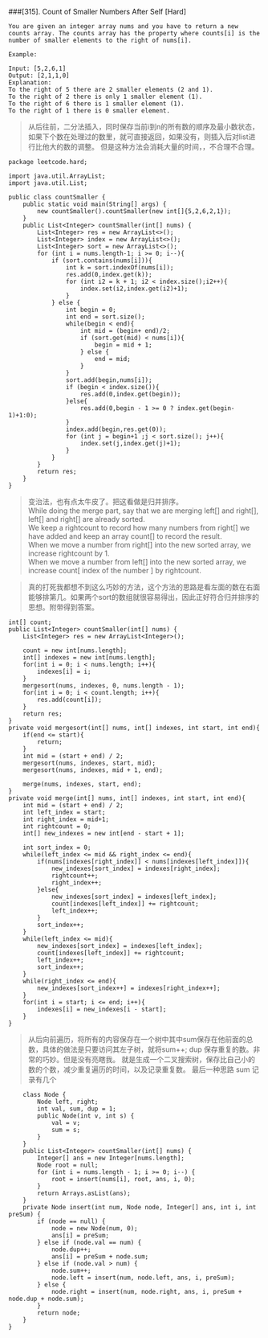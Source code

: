 ###[315]. Count of Smaller Numbers After Self 
[Hard]
```
You are given an integer array nums and you have to return a new counts array. The counts array has the property where counts[i] is the number of smaller elements to the right of nums[i].

Example:

Input: [5,2,6,1]
Output: [2,1,1,0] 
Explanation:
To the right of 5 there are 2 smaller elements (2 and 1).
To the right of 2 there is only 1 smaller element (1).
To the right of 6 there is 1 smaller element (1).
To the right of 1 there is 0 smaller element.
```
>
> 从后往前，二分法插入，同时保存当前i到n的所有数的顺序及最小数状态，如果下个数在处理过的数里，就可直接返回，如果没有，则插入后对list进行比他大的数的调整。
> 但是这种方法会消耗大量的时间，，不合理不合理。
```
package leetcode.hard;

import java.util.ArrayList;
import java.util.List;

public class countSmaller {
    public static void main(String[] args) {
        new countSmaller().countSmaller(new int[]{5,2,6,2,1});
    }
    public List<Integer> countSmaller(int[] nums) {
        List<Integer> res = new ArrayList<>();
        List<Integer> index = new ArrayList<>();
        List<Integer> sort = new ArrayList<>();
        for (int i = nums.length-1; i >= 0; i--){
            if (sort.contains(nums[i])){
                int k = sort.indexOf(nums[i]);
                res.add(0,index.get(k));
                for (int i2 = k + 1; i2 < index.size();i2++){
                    index.set(i2,index.get(i2)+1);
                }
            } else {
                int begin = 0;
                int end = sort.size();
                while(begin < end){
                    int mid = (begin+ end)/2;
                    if (sort.get(mid) < nums[i]){
                        begin = mid + 1;
                    } else {
                        end = mid;
                    }
                }
                sort.add(begin,nums[i]);
                if (begin < index.size()){
                    res.add(0,index.get(begin));
                }else{
                    res.add(0,begin - 1 >= 0 ? index.get(begin-1)+1:0);
                }
                index.add(begin,res.get(0));
                for (int j = begin+1 ;j < sort.size(); j++){
                    index.set(j,index.get(j)+1);
                }
            }
        }
        return res;
    }
}

```

> 变治法，也有点太牛皮了。把这看做是归并排序。  
> While doing the merge part, say that we are merging left[] and right[], left[] and right[] are already sorted.  
> We keep a rightcount to record how many numbers from right[] we have added and keep an array count[] to record the result.  
>  When we move a number from right[] into the new sorted array, we increase rightcount by 1.  
> When we move a number from left[] into the new sorted array, we increase count[ index of the number ] by rightcount.

>真的打死我都想不到这么巧妙的方法，这个方法的思路是看左面的数在右面能够排第几。如果两个sort的数组就很容易得出，因此正好符合归并排序的思想。附带得到答案。
```
int[] count;
public List<Integer> countSmaller(int[] nums) {
    List<Integer> res = new ArrayList<Integer>();     

    count = new int[nums.length];
    int[] indexes = new int[nums.length];
    for(int i = 0; i < nums.length; i++){
    	indexes[i] = i;
    }
    mergesort(nums, indexes, 0, nums.length - 1);
    for(int i = 0; i < count.length; i++){
    	res.add(count[i]);
    }
    return res;
}
private void mergesort(int[] nums, int[] indexes, int start, int end){
	if(end <= start){
		return;
	}
	int mid = (start + end) / 2;
	mergesort(nums, indexes, start, mid);
	mergesort(nums, indexes, mid + 1, end);
	
	merge(nums, indexes, start, end);
}
private void merge(int[] nums, int[] indexes, int start, int end){
	int mid = (start + end) / 2;
	int left_index = start;
	int right_index = mid+1;
	int rightcount = 0;    	
	int[] new_indexes = new int[end - start + 1];

	int sort_index = 0;
	while(left_index <= mid && right_index <= end){
		if(nums[indexes[right_index]] < nums[indexes[left_index]]){
			new_indexes[sort_index] = indexes[right_index];
			rightcount++;
			right_index++;
		}else{
			new_indexes[sort_index] = indexes[left_index];
			count[indexes[left_index]] += rightcount;
			left_index++;
		}
		sort_index++;
	}
	while(left_index <= mid){
		new_indexes[sort_index] = indexes[left_index];
		count[indexes[left_index]] += rightcount;
		left_index++;
		sort_index++;
	}
	while(right_index <= end){
		new_indexes[sort_index++] = indexes[right_index++];
	}
	for(int i = start; i <= end; i++){
		indexes[i] = new_indexes[i - start];
	}
}
```
> 从后向前遍历，将所有的内容保存在一个树中其中sum保存在他前面的总数，具体的做法是只要访问其左子树，就将sum++;
> dup 保存重复的数。非常的巧妙。但是没有亮瞎我。 就是生成一个二叉搜索树，保存比自己小的数的个数，减少重复遍历的时间，以及记录重复数。
> 最后一种思路 sum 记录有几个
```
    class Node {
        Node left, right;
        int val, sum, dup = 1;
        public Node(int v, int s) {
            val = v;
            sum = s;
        }
    }
    public List<Integer> countSmaller(int[] nums) {
        Integer[] ans = new Integer[nums.length];
        Node root = null;
        for (int i = nums.length - 1; i >= 0; i--) {
            root = insert(nums[i], root, ans, i, 0);
        }
        return Arrays.asList(ans);
    }
    private Node insert(int num, Node node, Integer[] ans, int i, int preSum) {
        if (node == null) {
            node = new Node(num, 0);
            ans[i] = preSum;
        } else if (node.val == num) {
            node.dup++;
            ans[i] = preSum + node.sum;
        } else if (node.val > num) {
            node.sum++;
            node.left = insert(num, node.left, ans, i, preSum);
        } else {
            node.right = insert(num, node.right, ans, i, preSum + node.dup + node.sum);
        }
        return node;
    }
}
```